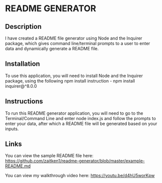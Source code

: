 # README GENERATOR

## Description

I have created a README file generator using Node and the Inquirer package, which gives command line/terminal prompts to a user to enter data and dynamically generate a README file.

## Installation

To use this application, you will need to install Node and the Inquirer package, using the following npm install instruction - npm install inquirer@^8.0.0

## Instructions

To run this README generator application, you will need to go to the Terminal/Command Line and enter node index.js and follow the prompts to enter your data, after which a README file will be generated based on your inputs.

## Links

You can view the sample README file here: https://github.com/zaitken1/readme-generator/blob/master/example-README.md

You can view my walkthrough video here: https://youtu.be/d4hU5worKpw